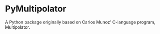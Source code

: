 # PyMultipolator
A Python package originally based on Carlos Munoz' C-language program, Multipolator.
